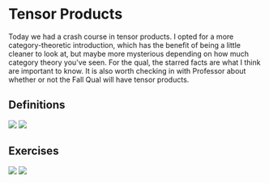 # Tensor Products

Today we had a crash course in tensor products. I opted for a more
category-theoretic introduction, which has the benefit of being a little
cleaner to look at, but maybe more mysterious depending on how much 
category theory you've seen. For the qual, the starred facts are what
I think are important to know. It is also worth checking in with 
Professor about whether or not the Fall Qual will have tensor products.


## Definitions
![](images/19.jpg)
![](images/20.jpg)
## Exercises
![](images/21.jpg)
![](images/22.jpg)
